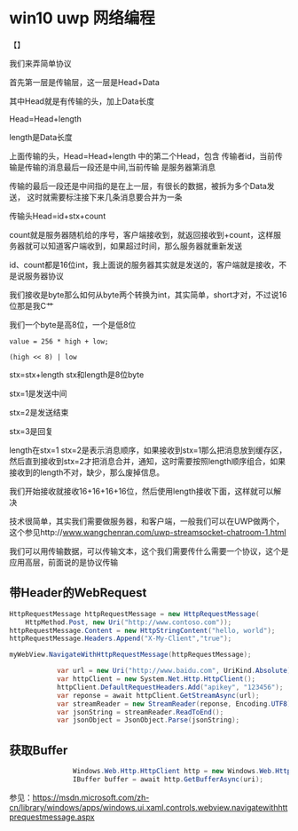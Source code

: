 # win10 uwp 网络编程
<!--more-->
【】

 我们来弄简单协议
 
 首先第一层是传输层，这一层是Head+Data
 
 其中Head就是有传输的头，加上Data长度
 
 Head=Head+length
 
 length是Data长度
 
 上面传输的头，Head=Head+length 中的第二个Head，包含
 传输者id，当前传输是传输的消息最后一段还是中间,当前传输
 是服务器第消息
 
 传输的最后一段还是中间指的是在上一层，有很长的数据，被拆为多个Data发送，
 这时就需要标注接下来几条消息要合并为一条
 
 传输头Head=id+stx+count
 
 count就是服务器随机给的序号，客户端接收到，就返回接收到+count，这样服务器就可以知道客户端收到，如果超过时间，那么服务器就重新发送
 
 id、count都是16位int，我上面说的服务器其实就是发送的，客户端就是接收，不是说服务器协议
 
 我们接收是byte那么如何从byte两个转换为int，其实简单，short才对，不过说16位那是我C艹
 
 我们一个byte是高8位，一个是低8位
 
 `value = 256 * high + low;`
 
 `(high << 8) | low`
 
 stx=stx+length stx和length是8位byte
 
 stx=1是发送中间
 
 stx=2是发送结束
 
 stx=3是回复
 
 length在stx=1 stx=2是表示消息顺序，如果接收到stx=1那么把消息放到缓存区，然后直到接收到stx=2才把消息合并，通知，这时需要按照length顺序组合，如果接收到的length不对，缺少，那么废掉信息。
 
 
 我们开始接收就接收16+16+16+16位，然后使用length接收下面，这样就可以解决

技术很简单，其实我们需要做服务器，和客户端，一般我们可以在UWP做两个，这个参见http://www.wangchenran.com/uwp-streamsocket-chatroom-1.html
 
我们可以用传输数据，可以传输文本，这个我们需要传什么需要一个协议，这个是应用高层，前面说的是协议传输

## 带Header的WebRequest

```csharp
HttpRequestMessage httpRequestMessage = new HttpRequestMessage(
    HttpMethod.Post, new Uri("http://www.contoso.com"));
httpRequestMessage.Content = new HttpStringContent("hello, world");
httpRequestMessage.Headers.Append("X-My-Client","true");

myWebView.NavigateWithHttpRequestMessage(httpRequestMessage);
```

```csharp
            var url = new Uri("http://www.baidu.com", UriKind.Absolute);
            var httpClient = new System.Net.Http.HttpClient();
            httpClient.DefaultRequestHeaders.Add("apikey", "123456");
            var reponse = await httpClient.GetStreamAsync(url);
            var streamReader = new StreamReader(reponse, Encoding.UTF8);
            var jsonString = streamReader.ReadToEnd();
            var jsonObject = JsonObject.Parse(jsonString);
```

## 获取Buffer

```csharp
                Windows.Web.Http.HttpClient http = new Windows.Web.Http.HttpClient();
                IBuffer buffer = await http.GetBufferAsync(uri);

```

参见：https://msdn.microsoft.com/zh-cn/library/windows/apps/windows.ui.xaml.controls.webview.navigatewithhttprequestmessage.aspx




 
 

